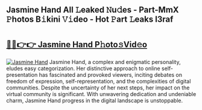 ## Jasmine Hand All 𝙻eaked 𝙽u𝚍es - Part-MmX 𝙿hotos B𝚒kini 𝚅𝚒deo - Hot 𝙿art 𝙻eaks I3raf

# <h2><a href="http://ld7f8o.urlbe.top/?page=Jasmine+Hand">🔗🔗👉👉 Jasmine Hand P𝚑oto𝚜Vid𝚎o</a></h2>

[![Jasmine Hand](https://i.imgur.com/eBuTRDB.gif)](http://ld7f8o.urlbe.top/?page=Jasmine+Hand)
Jasmine Hand, a complex and enigmatic personality, eludes easy categorization. Her distinctive approach to online self-presentation has fascinated and provoked viewers, inciting debates on freedom of expression, self-representation, and the complexities of digital communities. Despite the uncertainty of her next steps, her impact on the virtual community is significant. With unwavering dedication and undeniable charm, Jasmine Hand progress in the digital landscape is unstoppable.
